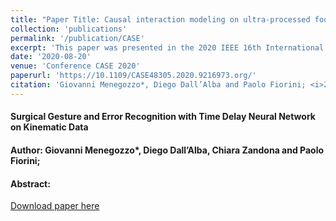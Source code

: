 ```yaml
---
title: "Paper Title: Causal interaction modeling on ultra-processed food manufacturing"
collection: 'publications'
permalink: '/publication/CASE'
excerpt: 'This paper was presented in the 2020 IEEE 16th International Conference on Automation Science and Engineering (CASE) conference and we aim to automatically reconstruct the causal interaction model of the production flow from raw data'
date: '2020-08-20'
venue: 'Conference CASE 2020'
paperurl: 'https://10.1109/CASE48305.2020.9216973.org/'
citation: 'Giovanni Menegozzo*, Diego Dall’Alba and Paolo Fiorini; <i>2020 IEEE 16th International Conference on Automation Science and Engineering (CASE)</i>.'
---
```


<h4>Surgical Gesture and Error Recognition with Time Delay Neural Network on
Kinematic Data</h4>
<h4>Author: Giovanni Menegozzo*, Diego Dall’Alba, Chiara Zandona and Paolo Fiorini;</h4>
<h4>Abstract:</h4> 



[Download paper here](https://10.1109/CASE48305.2020.9216973.org/)

